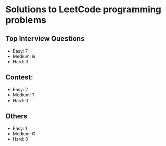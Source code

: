 # Solutions to LeetCode programming problems

## Top Interview Questions
- Easy: 7
- Medium: 6
- Hard: 0
## Contest:
- Easy: 2
- Medium: 1
- Hard: 0
## Others
- Easy: 1
- Medium: 0
- Hard: 0
